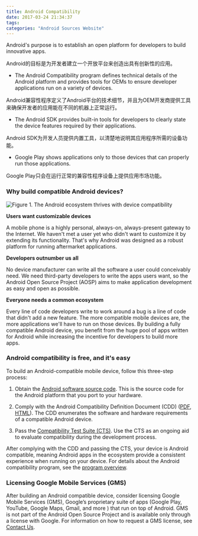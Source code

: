 ```yaml
---
title: Android Compatibility
date: 2017-03-24 21:34:37
tags:
categories: "Android Sources Website"
---
```


Android's purpose is to establish an open platform for developers to build innovative apps.

Android的目标是为开发者建立一个开放平台来创造出具有创新性的应用。

  * The Android Compatibility program defines technical details of the Android platform and provides tools for OEMs to ensure developer applications run on a variety of devices.

  Android兼容性程序定义了Android平台的技术细节，并且为OEM开发商提供工具来确保开发者的应用能在不同的机器上正常运行。

  * The Android SDK provides built-in tools for developers to clearly state the device features required by their applications.

  Android SDK为开发人员提供内置工具，以清楚地说明其应用程序所需的设备功能。

  * Google Play shows applications only to those devices that can properly run those applications.

  Google Play只会在运行正常的兼容性程序设备上提供应用市场功能。

<!--more-->

### Why build compatible Android devices?

![Figure 1. The Android ecosystem thrives with device compatibility](/images/categories/android/android-sources/001/compat-ecosystem.png)


  **Users want customizable devices**

  A mobile phone is a highly personal, always-on, always-present gateway to the Internet. We haven't met a user yet who didn't want to customize it by extending its functionality. That's why Android was designed as a robust platform for running aftermarket applications.

  **Developers outnumber us all**

  No device manufacturer can write all the software a user could conceivably need. We need third-party developers to write the apps users want, so the Android Open Source Project (AOSP) aims to make application development as easy and open as possible.

  **Everyone needs a common ecosystem**

  Every line of code developers write to work around a bug is a line of code that didn't add a new feature. The more compatible mobile devices are, the more applications we'll have to run on those devices. By building a fully compatible Android device, you benefit from the huge pool of apps written for Android while increasing the incentive for developers to build more apps.

### Android compatibility is free, and it's easy

To build an Android-compatible mobile device, follow this three-step process:

  1. Obtain the [Android software source code](http://source.android.com/source/index.html). This is the source code for the Android platform that you port to your hardware.

  2. Comply with the Android Compatibility Definition Document (CDD) ([PDF](http://static.googleusercontent.com/media/source.android.com/zh-CN//compatibility/android-cdd.pdf), [HTML](http://source.android.com/compatibility/android-cdd.html)). The CDD enumerates the software and hardware requirements of a compatible Android device.

  3. Pass the [Compatibility Test Suite (CTS)](http://source.android.com/compatibility/cts/index.html). Use the CTS as an ongoing aid to evaluate compatibility during the development process.

After complying with the CDD and passing the CTS, your device is Android compatible, meaning Android apps in the ecosystem provide a consistent experience when running on your device. For details about the Android compatibility program, see the [program overview](http://source.android.com/compatibility/overview.html).

### Licensing Google Mobile Services (GMS)

After building an Android compatible device, consider licensing Google Mobile Services (GMS), Google’s proprietary suite of apps (Google Play, YouTube, Google Maps, Gmail, and more ) that run on top of Android. GMS is not part of the Android Open Source Project and is available only through a license with Google. For information on how to request a GMS license, see [Contact Us](http://source.android.com/compatibility/contact-us.html).
